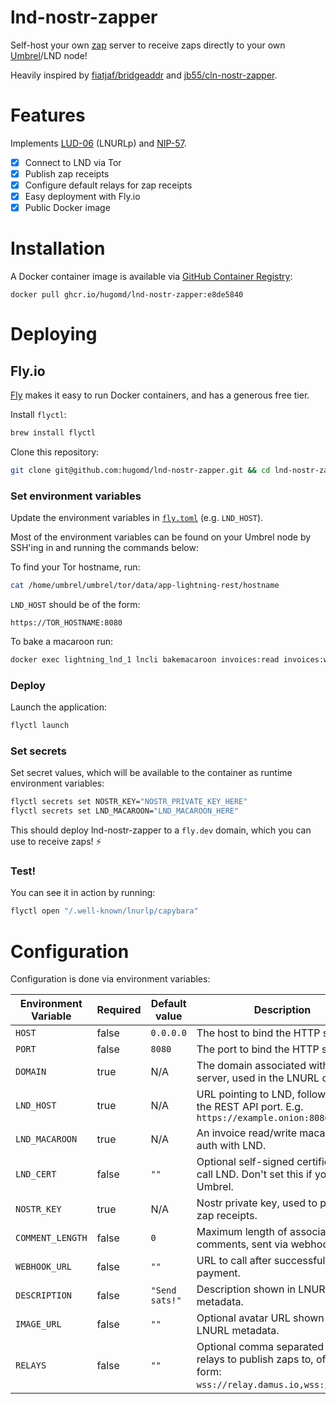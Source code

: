 # lnd-nostr-zapper

Self-host your own [zap](https://nostr.how/en/zaps) server to receive zaps
directly to your own [Umbrel](https://umbrel.com)/LND node!

Heavily inspired by [fiatjaf/bridgeaddr](https://github.com/fiatjaf/bridgeaddr/tree/master) and [jb55/cln-nostr-zapper](https://github.com/jb55/cln-nostr-zapper/tree/master).

# Features
Implements [LUD-06](https://github.com/lnurl/luds/blob/luds/06.md) (LNURLp) and
[NIP-57](https://github.com/nostr-protocol/nips/blob/master/57.md).

* [x] Connect to LND via Tor
* [x] Publish zap receipts
* [x] Configure default relays for zap receipts
* [x] Easy deployment with Fly.io
* [x] Public Docker image

# Installation

A Docker container image is available via [GitHub Container Registry](https://github.com/hugomd/lnd-nostr-zapper/pkgs/container/lnd-nostr-zapper):
```
docker pull ghcr.io/hugomd/lnd-nostr-zapper:e8de5840
```

# Deploying

## Fly.io

[Fly](https://fly.io) makes it easy to run Docker containers, and has a generous 
free tier.

Install `flyctl`:

```bash
brew install flyctl
```

Clone this repository:
```bash
git clone git@github.com:hugomd/lnd-nostr-zapper.git && cd lnd-nostr-zapper
```

### Set environment variables

Update the environment variables in [`fly.toml`](./fly.toml) (e.g. `LND_HOST`).

Most of the environment variables can be found on your Umbrel node by SSH'ing 
in and running the commands below:

To find your Tor hostname, run:
```bash
cat /home/umbrel/umbrel/tor/data/app-lightning-rest/hostname
```

`LND_HOST` should be of the form:
```
https://TOR_HOSTNAME:8080
```

To bake a macaroon run:
```bash
docker exec lightning_lnd_1 lncli bakemacaroon invoices:read invoices:write
```

### Deploy

Launch the application:
```bash
flyctl launch
```

### Set secrets

Set secret values, which will be available to the container as runtime
environment variables:
```bash
flyctl secrets set NOSTR_KEY="NOSTR_PRIVATE_KEY_HERE"
flyctl secrets set LND_MACAROON="LND_MACAROON_HERE"
```

This should deploy lnd-nostr-zapper to a `fly.dev` domain, which you can use to 
receive zaps! ⚡️

### Test!

You can see it in action by running:
```bash
flyctl open "/.well-known/lnurlp/capybara"
```

# Configuration
Configuration is done via environment variables:

| Environment Variable  | Required | Default value | Description |
| --------------------- | -------- | ------------- | ----------- |
| `HOST`                | false    | `0.0.0.0`      | The host to bind the HTTP server to. | 
| `PORT`                | false    | `8080`         | The port to bind the HTTP server to. | 
| `DOMAIN`              | true     | N/A            | The domain associated with the server, used in the LNURL callback. | 
| `LND_HOST`            | true     | N/A            | URL pointing to LND, followed by the REST API port. E.g. `https://example.onion:8080` | 
| `LND_MACAROON`        | true     | N/A            | An invoice read/write macaroon for auth with LND. | 
| `LND_CERT`            | false    | `""`           | Optional self-signed certificate to call LND. Don't set this if you run Umbrel. | 
| `NOSTR_KEY`           | true     | N/A            | Nostr private key, used to publish zap receipts. | 
| `COMMENT_LENGTH`      | false    | `0`            | Maximum length of associated comments, sent via webhook. | 
| `WEBHOOK_URL`         | false    | `""`           | URL to call after successful payment. | 
| `DESCRIPTION`         | false    | `"Send sats!"` | Description shown in LNURL metadata. | 
| `IMAGE_URL`           | false    | `""`           | Optional avatar URL shown in LNURL metadata. | 
| `RELAYS`              | false    | `""`           | Optional comma separated list of relays to publish zaps to, of the form: `wss://relay.damus.io,wss://brb.io`. | 
